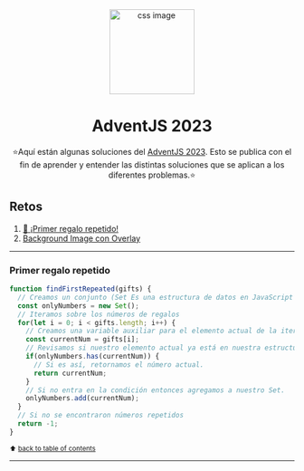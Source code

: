 <div align="center">
<img height="150"  src="https://res.cloudinary.com/dqd5x0s7w/image/upload/v1702933536/github/adventjs-logo_yyvhkp.png"  alt="css image">
<h1 align="center">AdventJS 2023</h1>
⭐️Aquí están algunas soluciones del <a target="_blank" href="https://adventjs.dev/es">AdventJS 2023</a>. Esto se publica con el fin de aprender y entender las distintas soluciones que se aplican a los diferentes problemas.⭐️
</div>

## Retos

1. [🎁 ¡Primer regalo repetido!](#Primer-regalo-repetido)
2. [Background Image con Overlay](#background-image-con-overlay)

---

### Primer regalo repetido

```js
function findFirstRepeated(gifts) {
  // Creamos un conjunto (Set Es una estructura de datos en JavaScript que representa una colección de valores únicos) para rastrear los números que hemos visto
  const onlyNumbers = new Set();
  // Iteramos sobre los números de regalos
  for(let i = 0; i < gifts.length; i++) {
    // Creamos una variable auxiliar para el elemento actual de la iteracion 
    const currentNum = gifts[i];
    // Revisamos si nuestro elemento actual ya está en nuestra estructura de datos Set.
    if(onlyNumbers.has(currentNum)) {
      // Si es así, retornamos el número actual.
      return currentNum;
    }
    // Si no entra en la condición entonces agregamos a nuestro Set. 
    onlyNumbers.add(currentNum);
  } 
  // Si no se encontraron números repetidos
  return -1;
}
```
<sup>⬆️ [back to table of contents](#tips) </sup>

---
